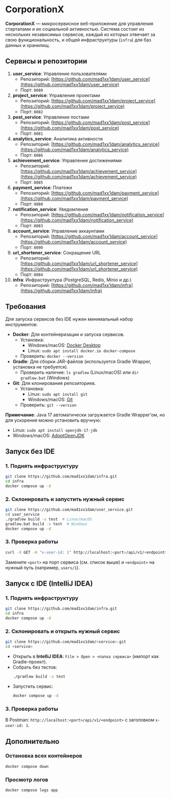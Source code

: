 # CorporationX

**CorporationX** — микросервисное веб-приложение для управления стартапами и их социальной активностью. Система состоит из нескольких независимых сервисов, каждый из которых отвечает за свою функциональность, и общей инфраструктуры (`infra`) для баз данных и хранилищ.

## Сервисы и репозитории

1. **user_service**: Управление пользователями  
   - Репозиторий: [https://github.com/mad1xx1dam/user_service](https://github.com/mad1xx1dam/user_service)  
   - Порт: `8080`
2. **project_service**: Управление проектами  
   - Репозиторий: [https://github.com/mad1xx1dam/project_service](https://github.com/mad1xx1dam/project_service)  
   - Порт: `8082`
3. **post_service**: Управление постами  
   - Репозиторий: [https://github.com/mad1xx1dam/post_service](https://github.com/mad1xx1dam/post_service)  
   - Порт: `8081`
4. **analytics_service**: Аналитика активности  
   - Репозиторий: [https://github.com/mad1xx1dam/analytics_service](https://github.com/mad1xx1dam/analytics_service)  
   - Порт: `8086`
5. **achievement_service**: Управление достижениями  
   - Репозиторий: [https://github.com/mad1xx1dam/achievement_service](https://github.com/mad1xx1dam/achievement_service)  
   - Порт: `8085`
6. **payment_service**: Платежи  
   - Репозиторий: [https://github.com/mad1xx1dam/payment_service](https://github.com/mad1xx1dam/payment_service)  
   - Порт: `9080`
7. **notification_service**: Уведомления  
   - Репозиторий: [https://github.com/mad1xx1dam/notification_service](https://github.com/mad1xx1dam/notification_service)  
   - Порт: `8083`
8. **account_service**: Управление аккаунтами  
   - Репозиторий: [https://github.com/mad1xx1dam/account_service](https://github.com/mad1xx1dam/account_service)  
   - Порт: `8090`
9. **url_shortener_service**: Сокращение URL  
   - Репозиторий: [https://github.com/mad1xx1dam/url_shortener_service](https://github.com/mad1xx1dam/url_shortener_service)  
   - Порт: `8084`
10. **infra**: Инфраструктура (PostgreSQL, Redis, Minio и др.)  
    - Репозиторий: [https://github.com/mad1xx1dam/infra](https://github.com/mad1xx1dam/infra)

## Требования

Для запуска сервисов без IDE нужен минимальный набор инструментов:

- **Docker**: Для контейнеризации и запуска сервисов.
  - Установка:  
    - Windows/macOS: [Docker Desktop](https://www.docker.com/products/docker-desktop/)  
    - Linux: `sudo apt install docker.io docker-compose`
  - Проверить: `docker --version`
- **Gradle**: Для сборки JAR-файлов (используется Gradle Wrapper, установка не требуется).
  - Проверить наличие: `ls gradlew` (Linux/macOS) или `dir gradlew.bat` (Windows)
- **Git**: Для клонирования репозиториев.
  - Установка:  
    - Linux: `sudo apt install git`  
    - Windows/macOS: [Git](https://git-scm.com/downloads)  
  - Проверить: `git --version`

**Примечание**: Java 17 автоматически загружается Gradle Wrapper’ом, но для ускорения можно установить вручную:
- Linux: `sudo apt install openjdk-17-jdk`
- Windows/macOS: [AdoptOpenJDK](https://adoptium.net/)

## Запуск без IDE

### 1. Поднять инфраструктуру
```bash
git clone https://github.com/mad1xx1dam/infra.git
cd infra
docker compose up -d
```

### 2. Склонировать и запустить нужный сервис
```bash
git clone https://github.com/mad1xx1dam/user_service.git
cd user_service
./gradlew build -x test  # Linux/macOS
gradlew.bat build -x test  # Windows
docker compose up -d
```

### 3. Проверка работы
```bash
curl -X GET -H "x-user-id: 1" http://localhost:<port>/api/v1/<endpoint>
```
Замените `<port>` на порт сервиса (см. список выше) и `<endpoint>` на нужный путь (например, `users/1`).

## Запуск с IDE (IntelliJ IDEA)

### 1. Поднять инфраструктуру
```bash
git clone https://github.com/mad1xx1dam/infra.git
cd infra
docker compose up -d
```

### 2. Склонировать и открыть нужный сервис
```bash
git clone https://github.com/mad1xx1dam/<service>.git
cd <service>
```
- Открыть в **IntelliJ IDEA**: `File > Open > <папка сервиса>` (импорт как Gradle-проект).
- Собрать без тестов:
  ```bash
  ./gradlew build -x test
  ```
- Запустить сервис:
  ```bash
  docker compose up -d
  ```

### 3. Проверка работы
В Postman: `http://localhost:<port>/api/v1/<endpoint>` с заголовком `x-user-id: 1`.

## Дополнительно

### Остановка всех контейнеров
```bash
docker compose down
```

### Просмотр логов
```bash
docker compose logs app
```


